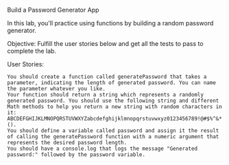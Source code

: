 Build a Password Generator App

In this lab, you'll practice using functions by building a random password generator.

Objective: Fulfill the user stories below and get all the tests to pass to complete the lab.

User Stories:

    You should create a function called generatePassword that takes a parameter, indicating the length of generated password. You can name the parameter whatever you like.
    Your function should return a string which represents a randomly generated password. You should use the following string and different Math methods to help you return a new string with random characters in it: ABCDEFGHIJKLMNOPQRSTUVWXYZabcdefghijklmnopqrstuvwxyz0123456789!@#$%^&*().
    You should define a variable called password and assign it the result of calling the generatePassword function with a numeric argument that represents the desired password length.
    You should have a console.log that logs the message "Generated password:" followed by the password variable.


